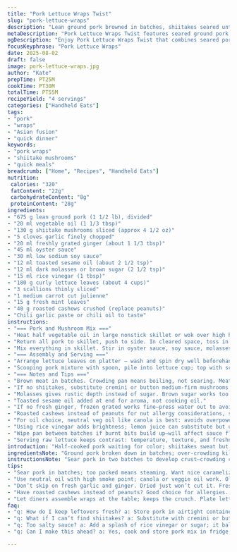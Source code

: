 ```yaml
---
title: "Pork Lettuce Wraps Twist"
slug: "pork-lettuce-wraps"
description: "Lean ground pork browned in batches, shiitakes seared until crisp, garlic plus ginger release aromas. Oyster and reduced-sodium soy sauce form a thick glaze, with toasted sesame oil, brown sugar and rice vinegar rounding flavors. Crisp lettuce, julienned carrots, sliced scallions, fresh cilantro and chopped roasted peanuts set table for assembly. Sambal or chili oil optional heat. Techniques focus on searing for texture, balancing sweet, salty, acid, and crunch. Simple tricks for ingredient swaps included. Timing based on visual and tactile doneness instead of strict minutes."
metaDescription: "Pork Lettuce Wraps Twist features seared ground pork and shiitake mushrooms with fresh vegetables for a satisfying crunch and savory flavor."
ogDescription: "Enjoy Pork Lettuce Wraps Twist that combines seared pork and shiitakes with fresh veggies, balancing textures for each bite."
focusKeyphrase: "Pork Lettuce Wraps"
date: 2025-08-02
draft: false
image: pork-lettuce-wraps.jpg
author: "Kate"
prepTime: PT25M
cookTime: PT30M
totalTime: PT55M
recipeYield: "4 servings"
categories: ["Handheld Eats"]
tags:
- "pork"
- "wraps"
- "Asian fusion"
- "quick dinner"
keywords:
- "pork wraps"
- "shiitake mushrooms"
- "quick meals"
breadcrumb: ["Home", "Recipes", "Handheld Eats"]
nutrition: 
 calories: "320"
 fatContent: "22g"
 carbohydrateContent: "8g"
 proteinContent: "28g"
ingredients:
- "675 g lean ground pork (1 1/2 lb), divided"
- "20 ml vegetable oil (1 1/3 tbsp)"
- "130 g shiitake mushrooms sliced (approx 4 1/2 oz)"
- "5 cloves garlic finely chopped"
- "20 ml freshly grated ginger (about 1 1/3 tbsp)"
- "45 ml oyster sauce"
- "30 ml low sodium soy sauce"
- "12 ml toasted sesame oil (about 2 1/2 tsp)"
- "12 ml dark molasses or brown sugar (2 1/2 tsp)"
- "15 ml rice vinegar (1 tbsp)"
- "180 g curly lettuce leaves (about 4 cups)"
- "3 scallions thinly sliced"
- "1 medium carrot cut julienne"
- "15 g fresh mint leaves"
- "40 g roasted cashews crushed (replace peanuts)"
- "Chili garlic paste or chili oil to taste"
instructions:
- "=== Pork and Mushroom Mix ==="
- "Heat half vegetable oil in large nonstick skillet or wok over high heat. Use only enough oil to coat, avoid frying. Add half ground pork, break apart quickly with wooden spoon or spatula. Sear until pork changes color and tiniest edges caramelize, 7-8 minutes depending on stove. Lift out pork with slotted spoon, drain excess fat if needed. Set aside. Repeat for remaining pork with rest of oil."
- "Return all pork to skillet, push to side. In cleared space, toss in shiitake slices. Let sit undisturbed briefly until caramelized underneath, 4-5 minutes total. Stir mushrooms once edges are crisp and darkened. Add garlic, grated ginger, stir 1 minute more till fragrant. Don’t burn garlic; watch closely."
- "Mix everything in skillet. Stir in oyster sauce, soy sauce, molasses or brown sugar, rice vinegar, toasted sesame oil. Should thicken quickly to syrupy, glossy coating. Stir often, reduce heat to medium-low if too fast or darkening too much. Taste and adjust salt, sweet, acid balance. Pepper if wanted. Sauce clings to meat and mushrooms evenly. Texture should be sticky, not watery."
- "=== Assembly and Serving ==="
- "Arrange lettuce leaves on platter — wash and spin dry well beforehand to avoid sogginess. Set out scallions, julienne carrot, fresh mint leaves (sub cilantro if unused), crushed roasted cashews. Heat chili garlic paste or chili oil nearby. Everyone builds own wraps."
- "Scooping pork mixture with spoon, pile into lettuce cup; top with scallions, carrot, mint, nuts. Add chili paste for heat if desired."
- "=== Notes and Tips ==="
- "Brown meat in batches. Crowding pan means boiling, not searing. Meat should color and crisp in spots; don’t just stir to grey. Shiitakes gain flavor by contact with hot pan—do not stir constantly."
- "If no shiitakes, substitute cremini or button medium-firm mushrooms but expect less earthiness."
- "Molasses gives rustic depth instead of sugar. Brown sugar works too."
- "Toasted sesame oil added at end for aroma, not cooking oil."
- "If no fresh ginger, frozen grated works fine—press water out to avoid dilution."
- "Roasted cashews instead of peanuts for nut allergy considerations, still crunch and oily richness."
- "For oil choice, neutral veg oil like canola is best: avoids overpowering flavors, withstands high heat."
- "Using rice vinegar adds brightness; lemon juice can substitute but use sparingly to avoid over-acidity."
- "Wipe pan between batches if burnt bits build up—will affect sauce flavor and color."
- "Serving raw lettuce keeps contrast: temperature, texture, and freshness, key to this dish."
introduction: "Half-cooked pork waiting for color; shiitakes sweat but want that char. Oils sizzle sharp. Garlic and ginger smell sharp, punch through the fat. Balance sweet, salty, sour; a quick glossy coat means heat is right. Lettuce crisp. Assemble at table, fast and messy hands. Crunch from nuts, herbal freshness from mint or cilantro. Chili oil for the brave. Learn to read the skillet. When pork sears, garlic finishes, mushrooms crisp beneath the meat. No drowning in sauce. Quick, sharp, tactile. No fuss stacks of flavor. You’ve got a burner and a bowl — now cook. No overcooking, no limp leaves."
ingredientsNote: "Ground pork broken down in batches; over-crowding kills texture. Shiitakes deliver umami and texture—replace with cremini if you must, but lose some chew and earthiness. Garlic and ginger absolutely fresh to avoid bitterness; pre-chopped frozen works, drain excess moisture. Toasted sesame oil must finish the dish for aroma. Brown sugar replaced molasses for gentle sweet depth. Rice vinegar brightens; lemon juice can work but sparingly. Cashews nod to peanut allergy sensitivity, still provide satisfying crunch. Keep lettuces chilled, dry, and intact, or wraps turn limp and sad. Vegetable oil with high smoke point key, avoid olive oil here. Make something rustic, textured, and balanced."
instructionsNote: "Sear pork in two batches to develop crust—crowding causes steaming and pale meat. Lift with slotted spoon; drain excess fat to avoid greasy final. In same pan, mushrooms cook slowly without stirring first, developing deep color and crisp edges. Garlic and ginger added late—burnt garlic spoils dish. Combine meats and mushrooms, then add sauces: oyster, soy, brown sugar/molasses, sesame oil, vinegar. Cook sauce down to thick syrup, not watery. Taste often—adjust sugar or vinegar as needed. Serve immediately with crisp lettuce and fresh toppings, never pre-assemble or leaves get soggy. Encourage assembling at table, brings contrast of hot, cold, crunchy, soft. Use aroma and crispness as doneness signals, not strict timer. Wiping pan between batches if bits scorch keeps flavors clean. Simple tools, big flavor."
tips:
- "Sear pork in batches; too packed means steaming. Want nice caramelization. Break it up quickly with a spatula. Perfect texture needs room."
- "Use neutral oil with high smoke point; canola or veggie oil work. Olive oil? Too heavy and will smoke up. Perfect for meat searing."
- "Don’t skip on fresh garlic and ginger. Dried just won’t cut it. Fresh delivers the aroma and sharpness; frozen? Press out moisture."
- "Have roasted cashews instead of peanuts? Good choice for allergies. They crunch nicely and offer oiliness. Adds rich texture to dish."
- "Let diners assemble wraps at the table; keeps the crunch. Plate lettuce leaves dry and cold, soggy leaves ruin the experience."
faq:
- "q: How do I keep leftovers fresh? a: Store pork in airtight container. Lettuce wraps? Best eaten fresh, but if you must? Keep lettuce separate."
- "q: What if I can’t find shiitakes? a: Substitute with cremini or button, but flavor changes. Shiitakes offer unique earthiness; consider using more spices."
- "q: Too salty sauce? a: Add a splash of rice vinegar or sugar; it balances the saltiness. Taste it while cooking; adjust on the fly."
- "q: Can I make this ahead? a: Yes, cook and store pork mix in fridge. Assemble later. But lettuce? Needs to stay fresh right before serving."

---
```

